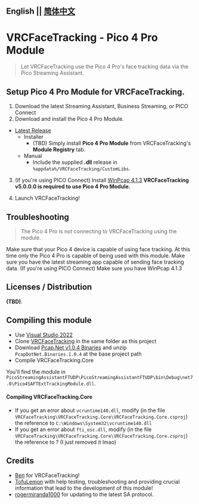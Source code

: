 ## English || [简体中文](README_CN.md)

# VRCFaceTracking - Pico 4 Pro Module

> Let VRCFaceTracking use the Pico 4 Pro's face tracking data via the Pico Streaming Assistant.

## Setup **Pico 4 Pro Module** for **VRCFaceTracking**.

1. Download the latest Streaming Assistant, Business Streaming, or PICO Connect
2. Download and install the Pico 4 Pro Module.
* [Latest Release](https://github.com/regzo2/PicoStreamingAssistantFTUDP/releases)
  * Installer
    * (TBD) Simply install **Pico 4 Pro Module** from VRCFaceTracking's **Module Registry** tab.
  * Manual
    * Include the supplied **.dll** release in `%appdata%/VRCFaceTracking/CustomLibs`. 
3. (If you're using PICO Connect) Install [WinPcap 4.1.3](https://www.winpcap.org/install/bin/WinPcap_4_1_3.exe)
**VRCFaceTracking v5.0.0.0 is required to use Pico 4 Pro Module.**

3. Launch VRCFaceTracking!

## Troubleshooting

> The Pico 4 Pro is not connecting to VRCFaceTracking using the module.

Make sure that your Pico 4 device is capable of using face tracking. 
At this time only the Pico 4 Pro is capable of being used with this module.
Make sure you have the latest streaming app capable of sending face tracking data.
(If you're using PICO Connect) Make sure you have WinPcap 4.1.3

  
## Licenses / Distribution

**(TBD)**.

## Compiling this module
- Use [Visual Studio 2022](https://visualstudio.microsoft.com/es/vs/)
- Clone [VRCFaceTracking](https://github.com/benaclejames/VRCFaceTracking) in the same folder as this project
- Download [Pcap.Net v1.0.4 Binaries](https://github.com/PcapDotNet/Pcap.Net/releases/tag/v1.0.4) and unzip `PcapDotNet.Binaries.1.0.4` at the base project path
- Compile VRCFaceTracking.Core

You'll find the module in `PicoStreamingAssistantFTUDP\PicoStreamingAssistantFTUDP\bin\Debug\net7.0\Pico4SAFTExtTrackingModule.dll`.

#### Compiling VRCFaceTracking.Core

- If you get an error about `vcruntime140.dll`, modify (in the file `VRCFaceTracking\VRCFaceTracking.Core\VRCFaceTracking.Core.csproj`) the reference to `C:\Windows\System32\vcruntime140.dll`
- If you get an error about `fti_osc.dll`, modify (in the file `VRCFaceTracking\VRCFaceTracking.Core\VRCFaceTracking.Core.csproj`) the reference to ? (I just removed it lmao)

## Credits
- [Ben](https://github.com/benaclejames/) for VRCFaceTracking!
- [TofuLemon](https://github.com/ULemon/) with help testing, troubleshooting and providing crucial information that lead to the development of this module!
- [rogermiranda1000](https://github.com/rogermiranda1000) for updating to the latest SA protocol.
